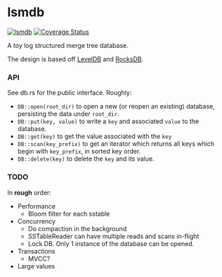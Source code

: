 # lsmdb
[![lsmdb](https://github.com/adamlesinski/lsmdb/actions/workflows/rust.yml/badge.svg)](https://github.com/adamlesinski/lsmdb/actions/workflows/rust.yml) [![Coverage Status](https://coveralls.io/repos/github/vardhan/lsmdb/badge.svg?branch=main&kill_cache=1)](https://coveralls.io/github/vardhan/lsmdb?branch=main)

A toy log structured merge tree database.

The design is based off
[LevelDB](https://github.com/google/leveldb/blob/main/doc/impl.md) and [RocksDB](https://artem.krylysov.com/blog/2023/04/19/how-rocksdb-works/).

### API

See db.rs for the public interface.  Roughly:

- `DB::open(root_dir)` to open a new (or reopen an existing) database, persisting the data under `root_dir`.
- `DB::put(key, value)` to write a `key` and associated `value` to the database.
- `DB::get(key)` to get the value associated with the `key`
- `DB::scan(key_prefix)` to get an iterator which returns all keys which begin
   with `key_prefix`, in sorted key order.
- `DB::delete(key)` to delete the `key` and its value.

### TODO

In **rough** order:

- Performance
  * Bloom filter for each sstable
- Concurrency
  * Do compaction in the background
  * SSTableReader can have multiple reads and scans in-flight
  * Lock DB. Only 1 instance of the database can be opened.
- Transactions
  * MVCC?
- Large values
